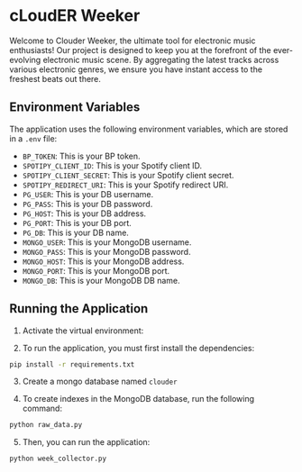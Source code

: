 # сLoudER Weeker
Welcome to Clouder Weeker, the ultimate tool for electronic music enthusiasts! Our project is designed to keep you at the forefront of the ever-evolving electronic music scene. By aggregating the latest tracks across various electronic genres, we ensure you have instant access to the freshest beats out there.

## Environment Variables

The application uses the following environment variables, which are stored in a `.env` file:

- `BP_TOKEN`: This is your BP token.
- `SPOTIPY_CLIENT_ID`: This is your Spotify client ID.
- `SPOTIPY_CLIENT_SECRET`: This is your Spotify client secret.
- `SPOTIPY_REDIRECT_URI`: This is your Spotify redirect URI.
- `PG_USER`: This is your DB username.
- `PG_PASS`: This is your DB password.
- `PG_HOST`: This is your DB address.
- `PG_PORT`: This is your DB port.
- `PG_DB`: This is your DB name.
- `MONGO_USER`: This is your MongoDB username.
- `MONGO_PASS`: This is your MongoDB password.
- `MONGO_HOST`: This is your MongoDB address.
- `MONGO_PORT`: This is your MongoDB port.
- `MONGO_DB`: This is your MongoDB DB name.


## Running the Application
1. Activate the virtual environment:

2. To run the application, you must first install the dependencies:
```bash
pip install -r requirements.txt
```

3. Create a mongo database named `clouder` 

4. To create indexes in the MongoDB database, run the following command:
```bash
python raw_data.py
```

5. Then, you can run the application:
```bash
python week_collector.py
```